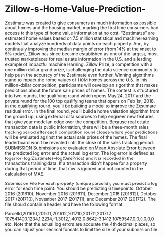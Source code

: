 # Zillow-s-Home-Value-Prediction-
Zestimate was created to give consumers as much information as possible about homes and the housing market, marking the first time consumers had access to this type of home value information at no cost.  “Zestimates” are estimated home values based on 7.5 million statistical and machine learning models that analyze hundreds of data points on each property. And, by continually improving the median margin of error (from 14% at the onset to 5% today), Zillow has since become established as one of the largest, most trusted marketplaces for real estate information in the U.S. and a leading example of impactful machine learning.  Zillow Prize, a competition with a one million dollar grand prize, is challenging the data science community to help push the accuracy of the Zestimate even further. Winning algorithms stand to impact the home values of 110M homes across the U.S.  In this million-dollar competition, participants will develop an algorithm that makes predictions about the future sale prices of homes. The contest is structured into two rounds, the qualifying round which opens May 24, 2017 and the private round for the 100 top qualifying teams that opens on Feb 1st, 2018. In the qualifying round, you’ll be building a model to improve the Zestimate residual error. In the final round, you’ll build a home valuation algorithm from the ground up, using external data sources to help engineer new features that give your model an edge over the competition.  Because real estate transaction data is public information, there will be a three-month sales tracking period after each competition round closes where your predictions will be evaluated against the actual sale prices of the homes. The final leaderboard won’t be revealed until the close of the sales tracking period.
SUBMISSION
Submissions are evaluated on Mean Absolute Error between the predicted log error and the actual log error. The log error is defined as
logerror=log(Zestimate)−log(SalePrice)
and it is recorded in the transactions training data. If a transaction didn't happen for a property during that period of time, that row is ignored and not counted in the calculation of MAE.

Submission File
For each property (unique parcelid), you must predict a log error for each time point. You should be predicting 6 timepoints: October 2016 (201610), November 2016 (201611), December 2016 (201612), October 2017 (201710), November 2017 (201711), and December 2017 (201712). The file should contain a header and have the following format:

ParcelId,201610,201611,201612,201710,201711,201712
10754147,0.1234,1.2234,-1.3012,1.4012,0.8642-3.1412
10759547,0,0,0,0,0,0
etc.
Note that the actual log errors are accurate the 4th decimal places, so you can adjust your decimal formats to limit the size of your submission file.
